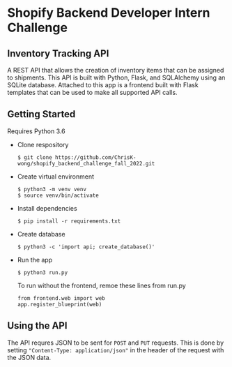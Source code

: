 # Shopify Backend Developer Intern Challenge

## Inventory Tracking API

A REST API that allows the creation of inventory items that can be assigned to shipments. This API is built with Python, Flask, and SQLAlchemy using an SQLite database. Attached to this app is a frontend built with Flask templates that can be used to make all supported API calls. 

## Getting Started

Requires Python 3.6

- Clone respository
  ```
  $ git clone https://github.com/ChrisK-wong/shopify_backend_challenge_fall_2022.git
  ```
- Create virtual environment
    ```
    $ python3 -m venv venv
    $ source venv/bin/activate
    ```
- Install dependencies
  ```
  $ pip install -r requirements.txt
  ```
- Create database

  ```
  $ python3 -c 'import api; create_database()'
  ```
- Run the app
  ```
  $ python3 run.py
  ```
  To run without the frontend, remoe these lines from run.py
  ```
  from frontend.web import web
  app.register_blueprint(web)
  ```

## Using the API
The API requres JSON to be sent for `POST` and `PUT` requests. This is done by setting ```"Content-Type: application/json"``` in the header of the request with the JSON data.
